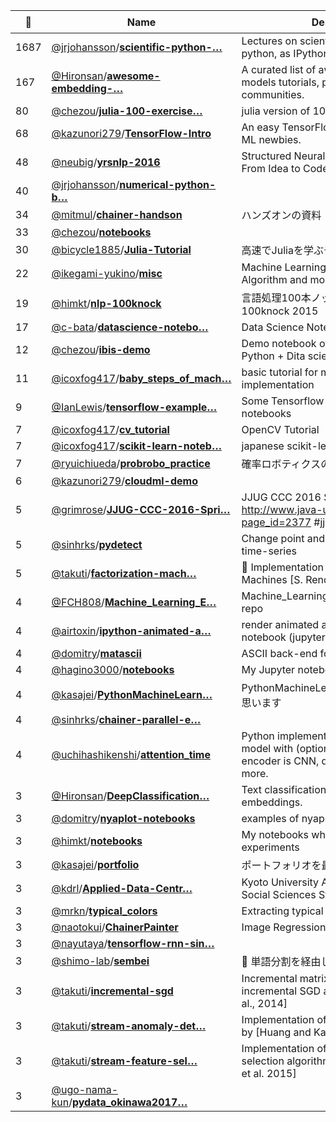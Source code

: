 |:star2: | Name | Description | 🌍|
|---|---|---|---|
|1687|[@jrjohansson](https://github.com/jrjohansson)/[**scientific-python-…**](https://github.com/jrjohansson/scientific-python-lectures)|Lectures on scientific computing with python, as IPython notebooks.||
|167|[@Hironsan](https://github.com/Hironsan)/[**awesome-embedding-…**](https://github.com/Hironsan/awesome-embedding-models)|A curated list of awesome embedding models tutorials, projects and communities.||
|80|[@chezou](https://github.com/chezou)/[**julia-100-exercise…**](https://github.com/chezou/julia-100-exercises)|julia version of 100 numpy exercises||
|68|[@kazunori279](https://github.com/kazunori279)/[**TensorFlow-Intro**](https://github.com/kazunori279/TensorFlow-Intro)|An easy TensorFlow introduction for all ML newbies.||
|48|[@neubig](https://github.com/neubig)/[**yrsnlp-2016**](https://github.com/neubig/yrsnlp-2016)|Structured Neural Networks for NLP: From Idea to Code||
|40|[@jrjohansson](https://github.com/jrjohansson)/[**numerical-python-b…**](https://github.com/jrjohansson/numerical-python-book-code)|||
|34|[@mitmul](https://github.com/mitmul)/[**chainer-handson**](https://github.com/mitmul/chainer-handson)|ハンズオンの資料||
|33|[@chezou](https://github.com/chezou)/[**notebooks**](https://github.com/chezou/notebooks)|||
|30|[@bicycle1885](https://github.com/bicycle1885)/[**Julia-Tutorial**](https://github.com/bicycle1885/Julia-Tutorial)|高速でJuliaを学ぶチュートリアル||
|22|[@ikegami-yukino](https://github.com/ikegami-yukino)/[**misc**](https://github.com/ikegami-yukino/misc)|Machine Learning / Randomized Algorithm and more||
|19|[@himkt](https://github.com/himkt)/[**nlp-100knock**](https://github.com/himkt/nlp-100knock)|言語処理100本ノック 2015, nlp-100knock 2015||
|17|[@c-bata](https://github.com/c-bata)/[**datascience-notebo…**](https://github.com/c-bata/datascience-notebook)|Data Science Notebooks in Python3||
|12|[@chezou](https://github.com/chezou)/[**ibis-demo**](https://github.com/chezou/ibis-demo)|Demo notebook of Ibis for "Spark + Python + Dita science Festival"||
|11|[@icoxfog417](https://github.com/icoxfog417)/[**baby_steps_of_mach…**](https://github.com/icoxfog417/baby_steps_of_machine_learning)|basic tutorial for machine learning implementation||
|9|[@IanLewis](https://github.com/IanLewis)/[**tensorflow-example…**](https://github.com/IanLewis/tensorflow-examples)|Some Tensorflow examples and Jupyter notebooks||
|7|[@icoxfog417](https://github.com/icoxfog417)/[**cv_tutorial**](https://github.com/icoxfog417/cv_tutorial)|OpenCV Tutorial||
|7|[@icoxfog417](https://github.com/icoxfog417)/[**scikit-learn-noteb…**](https://github.com/icoxfog417/scikit-learn-notebook)|japanese scikit-learn tutorial||
|7|[@ryuichiueda](https://github.com/ryuichiueda)/[**probrobo_practice**](https://github.com/ryuichiueda/probrobo_practice)|確率ロボティクスのアルゴリズム解説|[:arrow_upper_right:](https://blog.ueda.asia/?p=9479)|
|6|[@kazunori279](https://github.com/kazunori279)/[**cloudml-demo**](https://github.com/kazunori279/cloudml-demo)|||
|5|[@grimrose](https://github.com/grimrose)/[**JJUG-CCC-2016-Spri…**](https://github.com/grimrose/JJUG-CCC-2016-Spring)|JJUG CCC 2016 Spring http://www.java-users.jp/?page_id=2377 #jjug_ccc #ccc_m61||
|5|[@sinhrks](https://github.com/sinhrks)/[**pydetect**](https://github.com/sinhrks/pydetect)|Change point and anomaly detections for time-series||
|5|[@takuti](https://github.com/takuti)/[**factorization-mach…**](https://github.com/takuti/factorization-machines)|:slot_machine: Implementation of Factorization Machines [S. Rendle, 2012]||
|4|[@FCH808](https://github.com/FCH808)/[**Machine_Learning_E…**](https://github.com/FCH808/Machine_Learning_Engineer_Nanodegree)|Machine_Learning_Engineer_Nanodegree repo||
|4|[@airtoxin](https://github.com/airtoxin)/[**ipython-animated-a…**](https://github.com/airtoxin/ipython-animated-array)|render animated array on ipython-notebook (jupyter)||
|4|[@domitry](https://github.com/domitry)/[**matascii**](https://github.com/domitry/matascii)|ASCII back-end for matplotlib||
|4|[@hagino3000](https://github.com/hagino3000)/[**notebooks**](https://github.com/hagino3000/notebooks)|My Jupyter notebooks||
|4|[@kasajei](https://github.com/kasajei)/[**PythonMachineLearn…**](https://github.com/kasajei/PythonMachineLearning)|PythonMachineLearningを学んでいこうと思います||
|4|[@sinhrks](https://github.com/sinhrks)/[**chainer-parallel-e…**](https://github.com/sinhrks/chainer-parallel-examples)|||
|4|[@uchihashikenshi](https://github.com/uchihashikenshi)/[**attention_time**](https://github.com/uchihashikenshi/attention_time)|Python implementation of a time-series model with (optional) attention where the encoder is CNN, decoder is LSTM, and more.||
|3|[@Hironsan](https://github.com/Hironsan)/[**DeepClassification…**](https://github.com/Hironsan/DeepClassification)|Text classification meets word embeddings.||
|3|[@domitry](https://github.com/domitry)/[**nyaplot-notebooks**](https://github.com/domitry/nyaplot-notebooks)|examples of nyaplot||
|3|[@himkt](https://github.com/himkt)/[**notebooks**](https://github.com/himkt/notebooks)|My notebooks which were made for experiments||
|3|[@kasajei](https://github.com/kasajei)/[**portfolio**](https://github.com/kasajei/portfolio)|ポートフォリオを最適化しよう！||
|3|[@kdrl](https://github.com/kdrl)/[**Applied-Data-Centr…**](https://github.com/kdrl/Applied-Data-Centric-Social-Sciences)|Kyoto University Applied Data-Centric Social Sciences Study Group||
|3|[@mrkn](https://github.com/mrkn)/[**typical_colors**](https://github.com/mrkn/typical_colors)|Extracting typical colors from images||
|3|[@naotokui](https://github.com/naotokui)/[**ChainerPainter**](https://github.com/naotokui/ChainerPainter)|Image Regression in Chainer||
|3|[@nayutaya](https://github.com/nayutaya)/[**tensorflow-rnn-sin…**](https://github.com/nayutaya/tensorflow-rnn-sin)|||
|3|[@shimo-lab](https://github.com/shimo-lab)/[**sembei**](https://github.com/shimo-lab/sembei)|:rice_cracker: 単語分割を経由しない単語埋め込み :rice_cracker:||
|3|[@takuti](https://github.com/takuti)/[**incremental-sgd**](https://github.com/takuti/incremental-sgd)|Incremental matrix factorization with incremental SGD algorithm [J. Vinagre, et al., 2014]||
|3|[@takuti](https://github.com/takuti)/[**stream-anomaly-det…**](https://github.com/takuti/stream-anomaly-detect)|Implementation of algorithms proposed by [Huang and Kasiviswanathan]||
|3|[@takuti](https://github.com/takuti)/[**stream-feature-sel…**](https://github.com/takuti/stream-feature-selection)|Implementation of unsupervised feature selection algorithm proposed by [Huang, et al. 2015]||
|3|[@ugo-nama-kun](https://github.com/ugo-nama-kun)/[**pydata_okinawa2017…**](https://github.com/ugo-nama-kun/pydata_okinawa2017)|||

